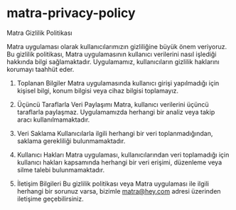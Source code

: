 # matra-privacy-policy

Matra Gizlilik Politikası

Matra uygulaması olarak kullanıcılarımızın gizliliğine büyük önem veriyoruz. Bu gizlilik politikası, Matra uygulamasının kullanıcı verilerini nasıl işlediği hakkında bilgi sağlamaktadır. Uygulamamız, kullanıcıların gizlilik haklarını korumayı taahhüt eder.

1. Toplanan Bilgiler
Matra uygulamasında kullanıcı girişi yapılmadığı için kişisel bilgi, konum bilgisi veya cihaz bilgisi toplamayız.

2. Üçüncü Taraflarla Veri Paylaşımı
Matra, kullanıcı verilerini üçüncü taraflarla paylaşmaz. Uygulamamızda herhangi bir analiz veya takip aracı kullanılmamaktadır.

3. Veri Saklama
Kullanıcılarla ilgili herhangi bir veri toplanmadığından, saklama gerekliliği bulunmamaktadır.

4. Kullanıcı Hakları
Matra uygulaması, kullanıcılarından veri toplamadığı için kullanıcı hakları kapsamında herhangi bir veri erişimi, düzenleme veya silme talebi bulunmamaktadır.

5. İletişim Bilgileri
Bu gizlilik politikası veya Matra uygulaması ile ilgili herhangi bir sorunuz varsa, bizimle matra@hey.com adresi üzerinden iletişime geçebilirsiniz.

